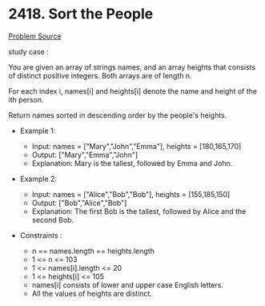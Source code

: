 # 2418. Sort the People
[Problem Source](https://leetcode.com/problems/sort-the-people/)

study case :

You are given an array of strings names, and an array heights that consists of distinct positive integers. Both arrays are of length n.

For each index i, names[i] and heights[i] denote the name and height of the ith person.

Return names sorted in descending order by the people's heights.

* Example 1:

    - Input: names = ["Mary","John","Emma"], heights = [180,165,170]
    - Output: ["Mary","Emma","John"]
    - Explanation: Mary is the tallest, followed by Emma and John.

* Example 2:

    - Input: names = ["Alice","Bob","Bob"], heights = [155,185,150]
    - Output: ["Bob","Alice","Bob"]
    - Explanation: The first Bob is the tallest, followed by Alice and the second Bob.

* Constraints :

    - n == names.length == heights.length
    - 1 <= n <= 103
    - 1 <= names[i].length <= 20
    - 1 <= heights[i] <= 105
    - names[i] consists of lower and upper case English letters.
    - All the values of heights are distinct.

